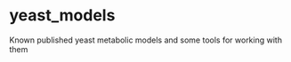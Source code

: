 yeast_models
============

Known published yeast metabolic models and some tools for working with them
